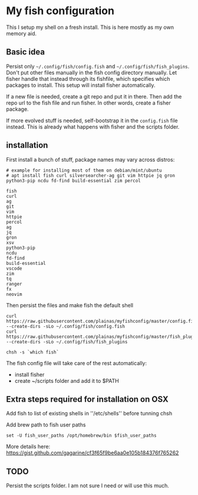 # My fish configuration

This I setup my shell on a fresh install. This is here mostly as my own memory aid.


## Basic idea

Persist only `~/.config/fish/config.fish` and `~/.config/fish/fish_plugins`. Don't put other files manually in the fish config directory manually. Let fisher handle that instead through its fishfile, which specifies which packages to install. This setup will install fisher automatically.


If a new file is needed, create a git repo and put it in there. Then add the repo url to the fish file and run fisher. In other words, create a fisher package.

If more evolved stuff is needed, self-bootstrap it in the `config.fish` file instead. This is already what happens with fisher and the scripts folder.


## installation

First install a bunch of stuff, package names may vary across distros:

```
# example for installing most of them on debian/mint/ubuntu
# apt install fish curl silversearcher-ag git vim httpie jq gron python3-pip ncdu fd-find build-essential zim percol

fish
curl
ag
git
vim
httpie
percol
ag
jq
gron
xsv
python3-pip
ncdu
fd-find
build-essential
vscode
zim
tq
ranger
fx
neovim
```

Then persist the files and make fish the default shell

```
curl https://raw.githubusercontent.com/plainas/myfishconfig/master/config.fish --create-dirs -sLo ~/.config/fish/config.fish
curl https://raw.githubusercontent.com/plainas/myfishconfig/master/fish_plugins --create-dirs -sLo ~/.config/fish/fish_plugins

chsh -s `which fish`
```

The fish config file will take care of the rest automatically:
  
  * install fisher
  * create ~/scripts folder and add it to $PATH

## Extra steps required for installation on OSX

Add fish to list of existing shells in ''/etc/shells'' before tunning chsh

Add brew path to fish user paths

```
set -U fish_user_paths /opt/homebrew/bin $fish_user_paths
```

More details here:
https://gist.github.com/gagarine/cf3f65f9be6aa0e105b184376f765262

## TODO

Persist the scripts folder. I am not sure I need or will use this much.
